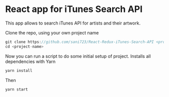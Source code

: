 # React app for iTunes Search API

This app allows to search iTunes API for artists and their artwork.

Clone the repo, using your own project name

```js
git clone https://github.com/sani723/React-Redux-iTunes-Search-API <project-name>
cd <project-name>
```

Now you can run a script to do some initial setup of project. Installs all dependencies with Yarn

```js
yarn install
```

Then

```js
yarn start
```
